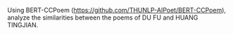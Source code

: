 Using BERT-CCPoem (https://github.com/THUNLP-AIPoet/BERT-CCPoem), analyze the similarities between the poems of DU FU and HUANG TINGJIAN.
